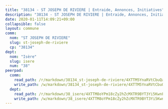 ```yaml
---
title: "38134 - ST JOSEPH DE RIVIERE | Entraide, Annonces, Initiatives"
description: "38134 - ST JOSEPH DE RIVIERE | Entraide, Annonces, Initiatives"
date: 2020-01-11T14:09:21+09:00
collapsible: false
layout: commune
comm:
  nom: "ST JOSEPH DE RIVIERE"
  slug: st-joseph-de-riviere
  cp: "38134"
dept:
  nom: "Isère"
  slug: isere
  num: "38"
peerpad:
  comm:
    read_path: /r/markdown/38134_st-joseph-de-riviere/4XTTM5YnaRVtCbuQazpKy9qt39yHNAoMGBtSkVg19eRSh1PFv
    write_path: /w/markdown/38134_st-joseph-de-riviere/4XTTM5YnaRVtCbuQazpKy9qt39yHNAoMGBtSkVg19eRSh1PFv-K3TgTnJGSJLmgu5FGvGZHFzVjbBwfhaH781kCmtL9nQ4tRt2h5PXMhysA9vN9rWCnY6gDEyazYEeUZkc5SDzzfwm1cUyvyZsQEakybK11UUGVGqnXMCFceEuLZWts3ZFJWrkWwqA
  dept:
    read_path: /r/markdown/38_isere/4XTTM8oYPm18cZy2hZcMXTR9BYT3Yi5KwnFvpXu1TXaRq7Q3V
    write_path: /w/markdown/38_isere/4XTTM8oYPm18cZy2hZcMXTR9BYT3Yi5KwnFvpXu1TXaRq7Q3V-K3TgUoSzs2JpJwfbzBvgU8N95mHo7JXz7NbEctNRM3EDb2iYHA4maKm3pRQwmboULLPnLFTEhRgTawPTWpmxTxKbTwDgAEzA9tUHjpudQTWdKWfdVSegAo77eCwhXTaVG7AyUZEs
---
```


